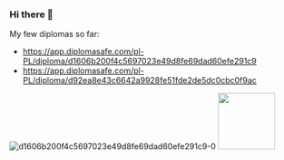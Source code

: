 ### Hi there 👋

<!--
**przemek-procyk/przemek-procyk** is a ✨ _special_ ✨ repository because its `README.md` (this file) appears on your GitHub profile.

Here are some ideas to get you started:

- 🔭 I’m currently working on ...
- 🌱 I’m currently learning ...
- 👯 I’m looking to collaborate on ...
- 🤔 I’m looking for help with ...
- 💬 Ask me about ...
- 📫 How to reach me: ...
- 😄 Pronouns: ...
- ⚡ Fun fact: ...
-->
My few diplomas so far:
- https://app.diplomasafe.com/pl-PL/diploma/d1606b200f4c5697023e49d8fe69dad60efe291c9
- https://app.diplomasafe.com/pl-PL/diploma/d92ea8e43c6642a9928fe51fde2de5dc0cbc0f9ac

![d1606b200f4c5697023e49d8fe69dad60efe291c9-0](https://user-images.githubusercontent.com/90956337/169811482-bf92e62a-ff98-4d7a-9cc9-dd7cd9fc6d9c.png)
<img src="https://your-image-url.type](https://user-images.githubusercontent.com/90956337/169811482-bf92e62a-ff98-4d7a-9cc9-dd7cd9fc6d9c.png" width="100" height="100">
